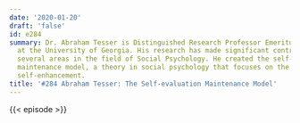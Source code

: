 ```yaml
---
date: '2020-01-20'
draft: 'false'
id: e284
summary: Dr. Abraham Tesser is Distinguished Research Professor Emeritus of Psychology
  at the University of Georgia. His research has made significant contributions to
  several areas in the field of Social Psychology. He created the self-evaluation
  maintenance model, a theory in social psychology that focuses on the motives for
  self-enhancement.
title: '#284 Abraham Tesser: The Self-evaluation Maintenance Model'
---
```

{{< episode >}}
